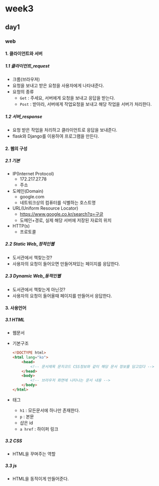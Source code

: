 # week3

## day1

### web

#### 1. 클라이언트와 서버

##### 1.1 클라이언트_request

- 크롬(브라우져)
- 요청을 보내고 받은 요청을 사용자에게 나타내준다.
- 요청의 종류
  - `Get` : 주세요, 서버에게 요청을 보내고 응답을 받는다.
  - `Post` : 받아라, 서버에게 작업요청을 보내고 해당 작업을 서버가 처리한다.

##### 1.2 서버_response

- 요청 받은 작업을 처리하고 클라이언트로 응답을 보내준다.
- flask와 Django를 이용하여 프로그램을 만든다.



#### 2. 웹의 구성

##### 2.1 기본

- IP(Internet Protocol)
  - 172.217.27.78
  - 주소
- 도메인(Domain)
  - google.com
  - 네트워크상의 컴퓨터를 식별하는 호스트명
- URL(Uniform Resource Locator)
  - https://www.google.co.kr/search?q=구글
  - 도메인+경로, 실제 해당 서버에 저장된 자료의 위치
- HTTP(s)
  - 프로토콜

##### 2.2 Static Web_정적인웹

- 도서관에서 책찾는것?
- 사용자의 요청이 들어오면 만들어져있는 페이지를 응답한다.

##### 2.3 Dynamic Web_동적인웹

- 도서관에서 책찾는게 아닌것?
- 사용자의 요청이 들어올때 페이지를 만들어서 응답한다.



#### 3. 사용언어

##### 3.1 HTML

- 웹문서

- 기본구조

  ```html
  <!DOCTYPE html>
  <html lang="ko">
      <head>
          <!-- 문서제목 문자코드 CSS정보와 같이 해당 문서 정보를 담고있다 -->
      </head>
      <body>
          <!-- 브라우저 화면에 나타나는 문서 내용 -->
      </body>
  </html>
  ```

- 태그

  - `h1` : 모든문서에 하나만 존재한다. 
  - `p` : 본문
  - 샵은 id
  - `a href` : 하이퍼 링크

##### 3.2 CSS

- HTML을 꾸며주는 역할

##### 3.3 js

- HTML을 동적이게 만들어준다.



